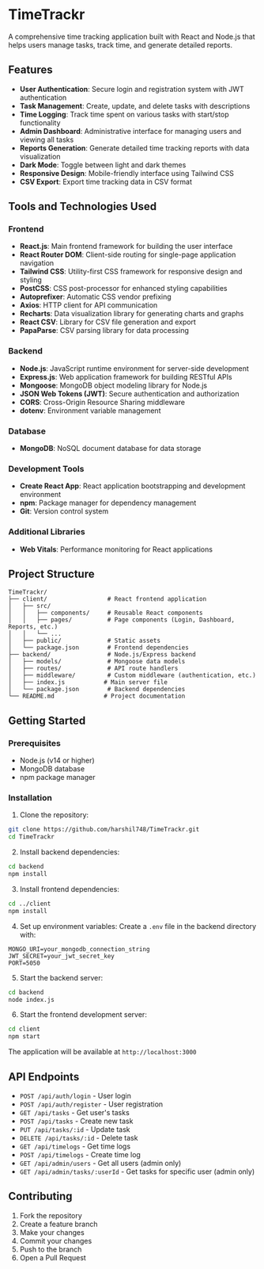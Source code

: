 # TimeTrackr

A comprehensive time tracking application built with React and Node.js that helps users manage tasks, track time, and generate detailed reports.

## Features

- **User Authentication**: Secure login and registration system with JWT authentication
- **Task Management**: Create, update, and delete tasks with descriptions
- **Time Logging**: Track time spent on various tasks with start/stop functionality
- **Admin Dashboard**: Administrative interface for managing users and viewing all tasks
- **Reports Generation**: Generate detailed time tracking reports with data visualization
- **Dark Mode**: Toggle between light and dark themes
- **Responsive Design**: Mobile-friendly interface using Tailwind CSS
- **CSV Export**: Export time tracking data in CSV format

## Tools and Technologies Used

### Frontend
- **React.js**: Main frontend framework for building the user interface
- **React Router DOM**: Client-side routing for single-page application navigation
- **Tailwind CSS**: Utility-first CSS framework for responsive design and styling
- **PostCSS**: CSS post-processor for enhanced styling capabilities
- **Autoprefixer**: Automatic CSS vendor prefixing
- **Axios**: HTTP client for API communication
- **Recharts**: Data visualization library for generating charts and graphs
- **React CSV**: Library for CSV file generation and export
- **PapaParse**: CSV parsing library for data processing

### Backend
- **Node.js**: JavaScript runtime environment for server-side development
- **Express.js**: Web application framework for building RESTful APIs
- **Mongoose**: MongoDB object modeling library for Node.js
- **JSON Web Tokens (JWT)**: Secure authentication and authorization
- **CORS**: Cross-Origin Resource Sharing middleware
- **dotenv**: Environment variable management

### Database
- **MongoDB**: NoSQL document database for data storage

### Development Tools
- **Create React App**: React application bootstrapping and development environment
- **npm**: Package manager for dependency management
- **Git**: Version control system

### Additional Libraries
- **Web Vitals**: Performance monitoring for React applications

## Project Structure

```
TimeTrackr/
├── client/                 # React frontend application
│   ├── src/
│   │   ├── components/     # Reusable React components
│   │   ├── pages/          # Page components (Login, Dashboard, Reports, etc.)
│   │   └── ...
│   ├── public/             # Static assets
│   └── package.json        # Frontend dependencies
├── backend/                # Node.js/Express backend
│   ├── models/             # Mongoose data models
│   ├── routes/             # API route handlers
│   ├── middleware/         # Custom middleware (authentication, etc.)
│   ├── index.js           # Main server file
│   └── package.json        # Backend dependencies
└── README.md              # Project documentation
```

## Getting Started

### Prerequisites
- Node.js (v14 or higher)
- MongoDB database
- npm package manager

### Installation

1. Clone the repository:
```bash
git clone https://github.com/harshil748/TimeTrackr.git
cd TimeTrackr
```

2. Install backend dependencies:
```bash
cd backend
npm install
```

3. Install frontend dependencies:
```bash
cd ../client
npm install
```

4. Set up environment variables:
Create a `.env` file in the backend directory with:
```
MONGO_URI=your_mongodb_connection_string
JWT_SECRET=your_jwt_secret_key
PORT=5050
```

5. Start the backend server:
```bash
cd backend
node index.js
```

6. Start the frontend development server:
```bash
cd client
npm start
```

The application will be available at `http://localhost:3000`

## API Endpoints

- `POST /api/auth/login` - User login
- `POST /api/auth/register` - User registration
- `GET /api/tasks` - Get user's tasks
- `POST /api/tasks` - Create new task
- `PUT /api/tasks/:id` - Update task
- `DELETE /api/tasks/:id` - Delete task
- `GET /api/timelogs` - Get time logs
- `POST /api/timelogs` - Create time log
- `GET /api/admin/users` - Get all users (admin only)
- `GET /api/admin/tasks/:userId` - Get tasks for specific user (admin only)

## Contributing

1. Fork the repository
2. Create a feature branch
3. Make your changes
4. Commit your changes
5. Push to the branch
6. Open a Pull Request